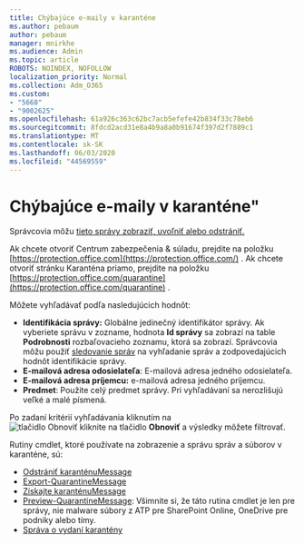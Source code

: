 ```yaml
---
title: Chýbajúce e-maily v karanténe
ms.author: pebaum
author: pebaum
manager: mnirkhe
ms.audience: Admin
ms.topic: article
ROBOTS: NOINDEX, NOFOLLOW
localization_priority: Normal
ms.collection: Adm_O365
ms.custom:
- "5668"
- "9002625"
ms.openlocfilehash: 61a926c363c62bc7acb5efefe42b834f33c78eb6
ms.sourcegitcommit: 8fdcd2acd31e8a4b9a8a0b91674f397d2f7889c1
ms.translationtype: MT
ms.contentlocale: sk-SK
ms.lasthandoff: 06/03/2020
ms.locfileid: "44569559"
---
```

# <a name="missing-emails-in-quarantine"></a>Chýbajúce e-maily v karanténe"

Správcovia môžu [tieto správy zobraziť, uvoľniť alebo odstrániť.](https://docs.microsoft.com/microsoft-365/security/office-365-security/manage-quarantined-messages-and-files?view=o365-worldwide)

Ak chcete otvoriť Centrum zabezpečenia & súladu, prejdite na položku [https://protection.office.com](https://protection.office.com/) . Ak chcete otvoriť stránku Karanténa priamo, prejdite na položku [https://protection.office.com/quarantine](https://protection.office.com/quarantine) .  

Môžete vyhľadávať podľa nasledujúcich hodnôt:  

- **Identifikácia správy:** Globálne jedinečný identifikátor správy. Ak vyberiete správu v zozname, hodnota **Id správy** sa zobrazí na table **Podrobnosti** rozbaľovacieho zoznamu, ktorá sa zobrazí. Správcovia môžu použiť [sledovanie správ](https://docs.microsoft.com/microsoft-365/security/office-365-security/message-trace-scc?view=o365-worldwide) na vyhľadanie správ a zodpovedajúcich hodnôt identifikácie správy.
- **E-mailová adresa odosielateľa**: E-mailová adresa jedného odosielateľa.
- **E-mailová adresa príjemcu:** e-mailová adresa jedného príjemcu.
- **Predmet**: Použite celý predmet správy. Pri vyhľadávaní sa nerozlišujú veľké a malé písmená.

Po zadaní kritérií vyhľadávania kliknutím na ![ tlačidlo Obnoviť kliknite na tlačidlo ](https://docs.microsoft.com/microsoft-365/media/scc-quarantine-refresh.png?view=o365-worldwide) **Obnoviť** a výsledky môžete filtrovať.  

Rutiny cmdlet, ktoré používate na zobrazenie a správu správ a súborov v karanténe, sú:
- [Odstrániť karanténuMessage](https://docs.microsoft.com/powershell/module/exchange/delete-quarantinemessage)
- [Export-QuarantineMessage](https://docs.microsoft.com/powershell/module/exchange/export-quarantinemessage)
- [Získajte karanténuMessage](https://docs.microsoft.com/powershell/module/exchange/get-quarantinemessage)
- [Preview-QuarantineMessage](https://docs.microsoft.com/powershell/module/exchange/preview-quarantinemessage): Všimnite si, že táto rutina cmdlet je len pre správy, nie malware súbory z ATP pre SharePoint Online, OneDrive pre podniky alebo tímy.
- [Správa o vydaní karantény](https://docs.microsoft.com/powershell/module/exchange/release-quarantinemessage)